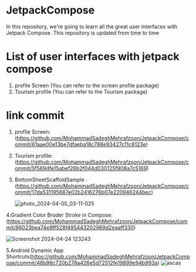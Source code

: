 # JetpackCompose
In this repository, we're going to learn all the great user interfaces with Jetpack Compose. 
 This repository is updated from time to time

# List of user interfaces with jetpack compose
 1. profile Screen (You can refer to the screen profile package)
 2. Tourism profile (You can refer to the Tourism package)
 # link commit 
  1. profile Screen: (https://github.com/MohammadSadeghMehrafzoon/JetpackCompose/commit/61aae00e13be7dfaeba18c788e93427c11c8123e)
  2. Tourism profile: (https://github.com/MohammadSadeghMehrafzoon/JetpackCompose/commit/5f569dfe15abef26b2f044d030125f908a7c5169)
  3. 	BottomSheetScaffoldSample :(https://github.com/MohammadSadeghMehrafzoon/JetpackCompose/commit/17da531195687e02b2416276b07e220946244bec)

          ![photo_2024-04-05_03-11-025](https://github.com/MohammadSadeghMehrafzoon/JetpackCompose/assets/78638521/1893808d-4da8-47b4-92b1-755844f623c9)

  4.Gradient Color Broder Stroke in Compose:(https://github.com/MohammadSadeghMehrafzoon/JetpackCompose/commit/86023bea74e9ff528f495443202969d2eaaff330)

 ![Screenshot 2024-04-24 123243](https://github.com/MohammadSadeghMehrafzoon/JetpackCompose/assets/78638521/d56aca5e-504f-427f-918e-2ca99016a857)

   5.Android Dynamic App Shortcuts(https://github.com/MohammadSadeghMehrafzoon/JetpackCompose/commit/48b98c720b278a426e5d72512fe19899e94b993a)
           ![ascas](https://github.com/MohammadSadeghMehrafzoon/JetpackCompose/assets/78638521/cd4ae0a4-3a32-4757-b372-0549e7da4921)



